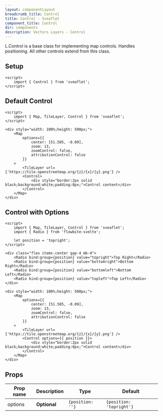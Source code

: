 ```yaml
---
layout: componentLayout
breadcrumb_title: Control
title: Control - Sveaflet
component_title: Control
dir: components
description: Vectors Layers - Control
---
```


L.Control is a base class for implementing map controls. Handles positioning. All other controls extend from this class.

## Setup

```svelte example csr hideOutput
<script>
	import { Control } from 'sveaflet';
</script>
```

## Default Control

```svelte example csr
<script>
	import { Map, TileLayer, Control } from 'sveaflet';
</script>

<div style="width: 100%;height: 500px;">
	<Map
		options={{
			center: [51.505, -0.09],
			zoom: 13,
			zoomControl: false,
			attributionControl: false
		}}
	>
		<TileLayer url={'https://tile.openstreetmap.org/{z}/{x}/{y}.png'} />
		<Control>
			<div style="border:2px solid black;background:white;padding:8px;">Control content</div>
		</Control>
	</Map>
</div>
```

## Control with Options

```svelte example csr
<script>
	import { Map, TileLayer, Control } from 'sveaflet';
	import { Radio } from 'flowbite-svelte';

	let position = 'topright';
</script>

<div class="flex items-center gap-4 mb-4">
	<Radio bind:group={position} value="topright">Top Right</Radio>
	<Radio bind:group={position} value="bottomright">Bottom Right</Radio>
	<Radio bind:group={position} value="bottomleft">Bottom Left</Radio>
	<Radio bind:group={position} value="topleft">Top Left</Radio>
</div>

<div style="width: 100%;height: 500px;">
	<Map
		options={{
			center: [51.505, -0.09],
			zoom: 13,
			zoomControl: false,
			attributionControl: false
		}}
	>
		<TileLayer url={'https://tile.openstreetmap.org/{z}/{x}/{y}.png'} />
		<Control options={{ position }}>
			<div style="border:2px solid black;background:white;padding:8px;">Control content</div>
		</Control>
	</Map>
</div>
```

## Props

| Prop name | Description  | Type             | Default                  |
| --------- | ------------ | ---------------- | ------------------------ |
| options   | **Optional** | `{position: ''}` | `{position: 'topright'}` |
